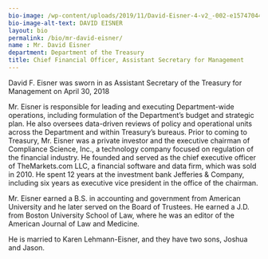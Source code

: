 ```yaml
---
bio-image: /wp-content/uploads/2019/11/David-Eisner-4-v2_-002-e1574704454636-285x300.jpg
bio-image-alt-text: DAVID EISNER
layout: bio
permalink: /bio/mr-david-eisner/
name : Mr. David Eisner
department: Department of the Treasury
title: Chief Financial Officer, Assistant Secretary for Management
---
```

David F. Eisner was sworn in as Assistant Secretary of the Treasury for Management on April 30, 2018

Mr. Eisner is responsible for leading and executing Department-wide operations, including formulation of the Department’s budget and strategic plan. He also oversees data-driven reviews of policy and operational units across the Department and within Treasury’s bureaus.
Prior to coming to Treasury, Mr. Eisner was a private investor and the executive chairman of Compliance Science, Inc., a technology company focused on regulation of the financial industry. He founded and served as the chief executive officer of TheMarkets.com LLC, a financial software and data firm, which was sold in 2010. He spent 12 years at the investment bank Jefferies & Company, including six years as executive vice president in the office of the chairman.

Mr. Eisner earned a B.S. in accounting and government from American University and he later served on the Board of Trustees. He earned a J.D. from Boston University School of Law, where he was an editor of the American Journal of Law and Medicine.

He is married to Karen Lehmann-Eisner, and they have two sons, Joshua and Jason.
